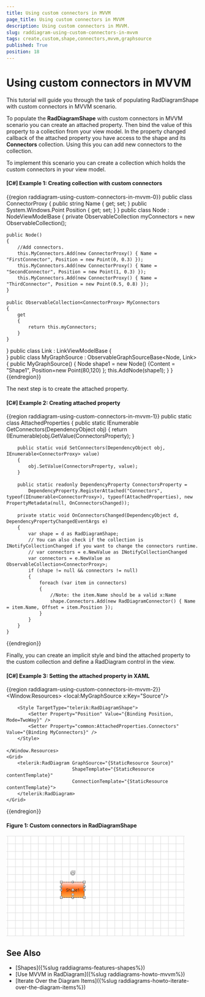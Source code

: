 ```yaml
---
title: Using custom connectors in MVVM
page_title: Using custom connectors in MVVM
description: Using custom connectors in MVVM.
slug: raddiagram-using-custom-connectors-in-mvvm
tags: create,custom,shape,connectors,mvvm,graphsource
published: True
position: 18
---
```


# Using custom connectors in MVVM

This tutorial will guide you through the task of populating RadDiagramShape with custom connectors in MVVM scenario.

To populate the __RadDiagramShape__ with custom connectors in MVVM scenario you can create an attached property. Then bind the value of this property to a collection from your view model. In the property changed callback of the attached property you have access to the shape and its __Connectors__ collection. Using this you can add new connectors to the collection. 

To implement this scenario you can create a collection which holds the custom connectors in your view model.

#### __[C#] Example 1: Creating collection with custom connectors__
{{region raddiagram-using-custom-connectors-in-mvvm-0}}
public class ConnectorProxy
{
	public string Name { get; set; }
	public System.Windows.Point Position { get; set; }
}
public class Node : NodeViewModelBase
{
	private ObservableCollection<ConnectorProxy> myConnectors = new ObservableCollection<ConnectorProxy>();

	public Node()
	{
		//Add connectors.
		this.MyConnectors.Add(new ConnectorProxy() { Name = "FirstConnector", Position = new Point(0, 0.3) });
		this.MyConnectors.Add(new ConnectorProxy() { Name = "SecondConnector", Position = new Point(1, 0.3) });
		this.MyConnectors.Add(new ConnectorProxy() { Name = "ThirdConnector", Position = new Point(0.5, 0.8) });
	}

	public ObservableCollection<ConnectorProxy> MyConnectors
	{
		get
		{
			return this.myConnectors;
		}
	}
}
public class Link : LinkViewModelBase<NodeViewModelBase>
{       
}
public  class MyGraphSource : ObservableGraphSourceBase<Node, Link>
{
	public MyGraphSource()
	{
		Node shape1 = new Node() {Content = "Shape1", Position=new Point(80,120) };
		this.AddNode(shape1);
	}
}
{{endregion}}

The next step is to create the attached property.

#### __[C#] Example 2: Creating attached property__
{{region raddiagram-using-custom-connectors-in-mvvm-1}}
	public static class AttachedProperties
	{
		public static IEnumerable<ConnectorProxy> GetConnectors(DependencyObject obj)
		{
			return (IEnumerable<ConnectorProxy>)obj.GetValue(ConnectorsProperty);
		}

		public static void SetConnectors(DependencyObject obj, IEnumerable<ConnectorProxy> value)
		{
			obj.SetValue(ConnectorsProperty, value);
		}

		public static readonly DependencyProperty ConnectorsProperty =
			DependencyProperty.RegisterAttached("Connectors", typeof(IEnumerable<ConnectorProxy>), typeof(AttachedProperties), new PropertyMetadata(null, OnConnectorsChanged));

		private static void OnConnectorsChanged(DependencyObject d, DependencyPropertyChangedEventArgs e)
		{
			var shape = d as RadDiagramShape;
			// You can also check if the collection is INotifyCollectionChanged if you want to change the connectors runtime.
			// var connectors = e.NewValue as INotifyCollectionChanged
			var connectors = e.NewValue as ObservableCollection<ConnectorProxy>;
			if (shape != null && connectors != null)
			{
				foreach (var item in connectors)
				{
					//Note: the item.Name should be a valid x:Name
					shape.Connectors.Add(new RadDiagramConnector() { Name = item.Name, Offset = item.Position });
				}
			}
		}
	}
{{endregion}}

Finally, you can create an implicit style and bind the attached property to the custom collection and define a RadDiagram control in the view.

#### __[C#] Example 3: Setting the attached property in XAML__

{{region raddiagram-using-custom-connectors-in-mvvm-2}}
	<Window.Resources>
		<local:MyGraphSource x:Key="Source"/>
        <DataTemplate x:Key="contentTemplate">
            <TextBlock Text="{Binding Content}" />
        </DataTemplate>
        
        <Style TargetType="telerik:RadDiagramShape">
            <Setter Property="Position" Value="{Binding Position, Mode=TwoWay}" />
            <Setter Property="common:AttachedProperties.Connectors" Value="{Binding MyConnectors}" />
        </Style>

    </Window.Resources>
    <Grid>
        <telerik:RadDiagram GraphSource="{StaticResource Source}"
							ShapeTemplate="{StaticResource contentTemplate}" 
							ConnectionTemplate="{StaticResource contentTemplate}">          
        </telerik:RadDiagram>
    </Grid>
{{endregion}}

#### __Figure 1: Custom connectors in RadDiagramShape__
![Custom Connectos](images/raddiagram-howto-custom-connectors.PNG)

## See Also
 * [Shapes]({%slug raddiagrams-features-shapes%})
 * [Use MVVM in RadDiagram]({%slug raddiagrams-howto-mvvm%})
 * [Iterate Over the Diagram Items]({%slug raddiagrams-howto-iterate-over-the-diagram-items%})

